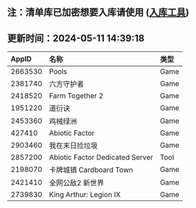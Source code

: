 ## 注：清单库已加密想要入库请使用 ([入库工具](https://github.com/BlankTMing/ManifestAutoUpdate/releases))

## 更新时间：2024-05-11 14:39:18
| AppID | 名称 | 类型  |
| :-------------------- | :----------------------------- | :----------- |
| 2663530 | Pools| Game |
| 2381740 | 六方守护者| Game |
| 2418520 | Farm Together 2| Game |
| 1951220 | 道衍诀| Game |
| 2453360 | 鸡械绿洲| Game |
| 427410 | Abiotic Factor| Game |
| 2903460 | 我在末日捡垃圾| Game |
| 2857200 | Abiotic Factor Dedicated Server| Tool |
| 2198070 | 卡牌城镇 Cardboard Town| Game |
| 2421410 | 全网公敌2 新世界| Game |
| 2739830 | King Arthur: Legion IX| Game |
